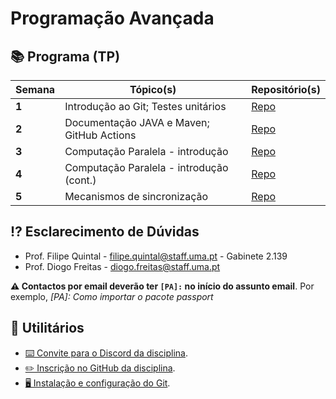# Programação Avançada

## 📚 Programa (TP)

| Semana | Tópico(s)                                 | Repositório(s)                                                         |
| ------ | ----------------------------------------- | ---------------------------------------------------------------------- |
| **1**  | Introdução ao Git; Testes unitários       | [Repo](https://github.com/Programacao-Avancada-2223/flight-management) |
| **2**  | Documentação JAVA e Maven; GitHub Actions | [Repo](https://github.com/Programacao-Avancada-2223/banking-account)   |
| **3**  | Computação Paralela - introdução          | [Repo](https://github.com/Programacao-Avancada-2223/html-stripper)     |
| **4**  | Computação Paralela - introdução (cont.)  | [Repo](https://github.com/Programacao-Avancada-2223/image-filter)      |
| **5**  | Mecanismos de sincronização               | [Repo](https://github.com/Programacao-Avancada-2223/web-server)        |


## ⁉️ Esclarecimento de Dúvidas

- Prof. Filipe Quintal - filipe.quintal@staff.uma.pt - Gabinete 2.139
- Prof. Diogo Freitas - diogo.freitas@staff.uma.pt

**⚠️ Contactos por email deverão ter `[PA]:` no início do assunto email**. Por exemplo, _[PA]: Como importar o pacote
passport_

## 🧰 Utilitários

- [⌨️ Convite para o Discord da disciplina](https://discord.gg/4dZKET89EG).
- [✏️ Inscrição no GitHub da disciplina](https://moodle.cee.uma.pt/2223/mod/feedback/view.php?id=41862).
- [🖥️ Instalação e configuração do Git](https://moodle.cee.uma.pt/2223/mod/resource/view.php?id=39473).  
